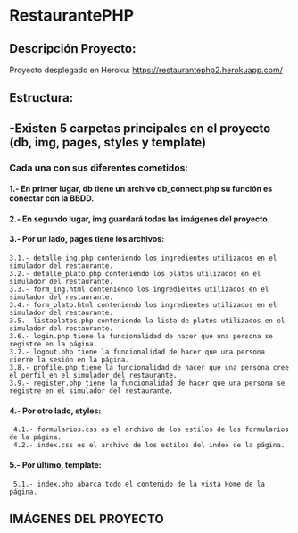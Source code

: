# RestaurantePHP

## Descripción Proyecto:

Proyecto desplegado en Heroku: https://restaurantephp2.herokuapp.com/

## Estructura: 
## -Existen 5 carpetas principales en el proyecto (db, img, pages, styles y template)
### Cada una con sus diferentes cometidos: 
#### 1.- En primer lugar, db tiene un archivo db_connect.php su función es conectar con la BBDD.

#### 2.- En segundo lugar, img guardará todas las imágenes del proyecto.

#### 3.- Por un lado, pages tiene los archivos: 
    3.1.- detalle_ing.php conteniendo los ingredientes utilizados en el simulador del restaurante.
    3.2.- detalle_plato.php conteniendo los platos utilizados en el simulador del restaurante.
    3.3.- form_ing.html conteniendo los ingredientes utilizados en el simulador del restaurante.
    3.4.- form_plato.html conteniendo los ingredientes utilizados en el simulador del restaurante.
    3.5.- listaplatos.php conteniendo la lista de platos utilizados en el simulador del restaurante.
    3.6.- login.php tiene la funcionalidad de hacer que una persona se registre en la página.
    3.7.- logout.php tiene la funcionalidad de hacer que una persona cierre la sesión en la página.
    3.8.- profile.php tiene la funcionalidad de hacer que una persona cree el perfil en el simulador del restaurante.
    3.9.- register.php tiene la funcionalidad de hacer que una persona se registre en el simulador del restaurante.

#### 4.- Por otro lado, styles: 
     4.1.- formularios.css es el archivo de los estilos de los formularios de la página.
     4.2.- index.css es el archivo de los estilos del index de la página.

#### 5.- Por último, template: 
     5.1.- index.php abarca todo el contenido de la vista Home de la página.
     
## IMÁGENES DEL PROYECTO
